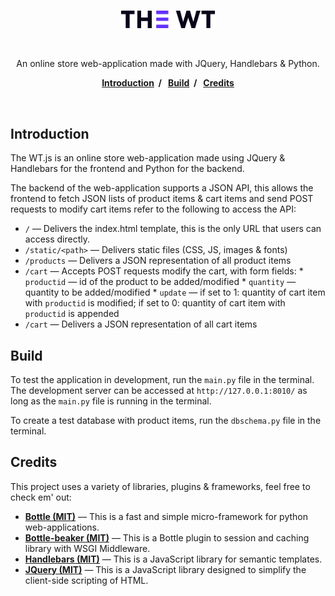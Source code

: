 <br>
<p align="center">
    <img alt="The WT" src="/static/img/logo.png" width="150px">
</p>
<br>
<p align="center">
  An online store web-application made with JQuery, Handlebars & Python.
</p>
<p align="center">
  <b>
    <a href="#introduction">Introduction</a>&nbsp;&nbsp;/&nbsp;&nbsp;
    <a href="#build">Build</a>&nbsp;&nbsp;/&nbsp;&nbsp;
    <a href="#credits">Credits</a>
  </b>
</p>
<br>

Introduction
------------

The WT.js is an online store web-application made using JQuery & Handlebars for the frontend and Python for the backend.

The backend of the web-application supports a JSON API, this allows the frontend to fetch JSON lists of product items & cart items and send POST requests to modify cart items refer to the following to access the API:

* `/` — Delivers the index.html template, this is the only URL that users can access directly.
* `/static/<path>` — Delivers static files (CSS, JS, images & fonts)
* `/products` — Delivers a JSON representation of all product items
* `/cart` — Accepts POST requests modify the cart, with form fields:
      * `productid` — id of the product to be added/modified
      * `quantity` — quantity to be added/modified
      * `update` — if set to 1: quantity of cart item with `productid` is modified; if set to 0: quantity of cart item with `productid` is appended
* `/cart` — Delivers a JSON representation of all cart items


Build
-----

To test the application in development, run the `main.py` file in the terminal. The development server can be accessed at `http://127.0.0.1:8010/` as long as the `main.py` file is running in the terminal.

To create a test database with product items, run the `dbschema.py` file in the terminal.


Credits
-------

This project uses a variety of libraries, plugins & frameworks, feel free to check em' out:
* [**Bottle (MIT)**](https://github.com/bottlepy/bottle) — This is a fast and simple micro-framework for python web-applications.
* [**Bottle-beaker (MIT)**](https://github.com/bottlepy/bottle-beaker) — This is a Bottle plugin to session and caching library with WSGI Middleware.
* [**Handlebars (MIT)**](https://github.com/wycats/handlebars.js/) — This is a JavaScript library for semantic templates.
* [**JQuery (MIT)**](https://github.com/jquery/jquery) — This is a JavaScript library designed to simplify the client-side scripting of HTML.